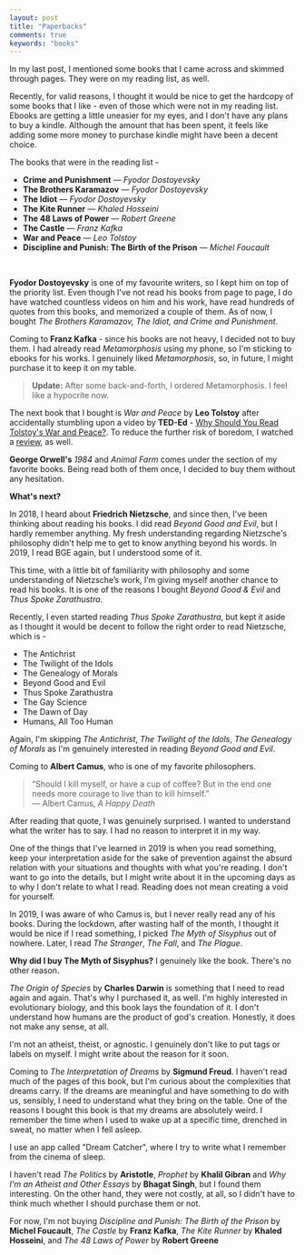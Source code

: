 ```yaml
---
layout: post
title: "Paperbacks"
comments: true
keywords: "books"
---
```


In my last post, I mentioned some books that I came across and skimmed through pages. They were on my reading list, as well.

Recently, for valid reasons, I thought it would be nice to get the hardcopy of some books that I like - even of those which were not in my reading list. Ebooks are getting a little uneasier for my eyes, and I don't have any plans to buy a kindle. Although the amount that has been spent, it feels like adding some more money to purchase kindle might have been a decent choice.

The books that were in the reading list - 

- __Crime and Punishment__ ― *Fyodor Dostoyevsky*
- __The Brothers Karamazov__ ― *Fyodor Dostoyevsky*
- __The Idiot__ ― *Fyodor Dostoyevsky*
- __The Kite Runner__ ― *Khaled Hosseini*
- __The 48 Laws of Power__ ― *Robert Greene*
- __The Castle__ ― *Franz Kafka*
- __War and Peace__ ― *Leo Tolstoy*
- __Discipline and Punish: The Birth of the Prison__ ― *Michel Foucault*

<br>

__Fyodor Dostoyevsky__ is one of my favourite writers, so I kept him on top of the priority list. Even though I've not read his books from page to page, I do have watched countless videos on him and his work, have read hundreds of quotes from this books, and memorized a couple of them. As of now, I bought *The Brothers Karamazov, The Idiot, and Crime and Punishment*.

Coming to __Franz Kafka__ - since his books are not heavy, I decided not to buy them. I had already read *Metamorphosis* using my phone, so I'm sticking to ebooks for his works. I genuinely liked *Metamorphosis*, so, in future, I might purchase it to keep it on my table.

> __Update:__ After some back-and-forth, I ordered Metamorphosis. I feel like a hypocrite now.

The next book that I bought is *War and Peace* by __Leo Tolstoy__ after accidentally stumbling upon a video by __TED-Ed__ - [Why Should You Read Tolstoy's War and Peace?](https://www.youtube.com/watch?v=4dn7TEjnbPY). To reduce the further risk of boredom, I watched a [review](https://www.youtube.com/watch?v=F0LthBLZtBk), as well. 


__George Orwell's__ *1984* and *Animal Farm* comes under the section of my favorite books. Being read both of them once, I decided to buy them without any hesitation.

__What's next?__

In 2018, I heard about __Friedrich Nietzsche__, and since then, I've been thinking about reading his books. I did read *Beyond Good and Evil*, but I hardly remember anything. My fresh understanding regarding Nietzsche's philosophy didn't help me to get to know anything beyond his words. In 2019, I read BGE again, but I understood some of it.

This time, with a little bit of familiarity with philosophy and some understanding of Nietzsche’s work, I’m giving myself another chance to read his books. It is one of the reasons I bought *Beyond Good & Evil* and *Thus Spoke Zarathustra*.

Recently, I even started reading *Thus Spoke Zarathustra*, but kept it aside as I thought it would be decent to follow the right order to read Nietzsche, which is - 

- The Antichrist
- The Twilight of the Idols
- The Genealogy of Morals
- Beyond Good and Evil
- Thus Spoke Zarathustra
- The Gay Science
- The Dawn of Day
- Humans, All Too Human

Again, I'm skipping *The Antichrist*, *The Twilight of the Idols*, *The Genealogy of Morals* as I'm genuinely interested in reading *Beyond Good and Evil*.


Coming to __Albert Camus__, who is one of my favorite philosophers.

> “Should I kill myself, or have a cup of coffee? But in the end one needs more courage to live than to kill himself.” <br>
> ― Albert Camus, *A Happy Death*

After reading that quote, I was genuinely surprised. I wanted to understand what the writer has to say. I had no reason to interpret it in my way.

One of the things that I've learned in 2019 is when you read something, keep your interpretation aside for the sake of prevention against the absurd relation with your situations and thoughts with what you're reading. I don't want to go into the details, but I might write about it in the upcoming days as to why I don't relate to what I read. Reading does not mean creating a void for yourself.

In 2019, I was aware of who Camus is, but I never really read any of his books. During the lockdown, after wasting half of the month, I thought it would be nice if I read something, I picked *The Myth of Sisyphus* out of nowhere. Later, I read *The Stranger*, *The Fall*, and *The Plague*.

__Why did I buy The Myth of Sisyphus?__ I genuinely like the book. There's no other reason.

*The Origin of Species* by __Charles Darwin__ is something that I need to read again and again. That's why I purchased it, as well. I'm highly interested in evolutionary biology, and this book lays the foundation of it.  I  don't understand how humans are the product of god's creation. Honestly, it does not make any sense, at all.

I'm not an atheist, theist, or agnostic. I genuinely don't like to put tags or labels on myself. I might write about the reason for it soon.

Coming to *The Interpretation of Dreams* by __Sigmund Freud__. I haven't read much of the pages of this book, but I'm curious about the complexities that dreams carry. If the dreams are meaningful and have something to do with us, sensibly, I need to understand what they bring on the table. One of the reasons I bought this book is that my dreams are absolutely weird. I remember the time when I used to wake up at a specific time, drenched in sweat, no matter when I fell asleep. 

I use an app called "Dream Catcher", where I try to write what I remember from the cinema of sleep.

I haven't read *The Politics* by __Aristotle__, *Prophet* by __Khalil Gibran__ and *Why I'm an Atheist and Other Essays* by __Bhagat Singh__, but I found them interesting. On the other hand, they were not costly, at all, so I didn't have to think much whether I should purchase them or not.

For now, I'm not buying *Discipline and Punish: The Birth of the Prison* by __Michel Foucault__, *The Castle* by __Franz Kafka__, *The Kite Runner* by __Khaled Hosseini__, and
*The 48 Laws of Power* by __Robert Greene__